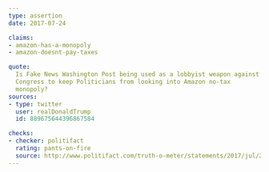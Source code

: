 ```yaml
---
type: assertion
date: 2017-07-24

claims:
- amazon-has-a-monopoly
- amazon-doesnt-pay-taxes

quote:
  Is Fake News Washington Post being used as a lobbyist weapon against
  Congress to keep Politicians from looking into Amazon no-tax
  monopoly?
sources:
- type: twitter
  user: realDonaldTrump
  id: 889675644396867584

checks:
- checker: politifact
  rating: pants-on-fire
  source: http://www.politifact.com/truth-o-meter/statements/2017/jul/26/donald-trump/amazon-no-tax-monopoly-donald-trump-said/
---
```

